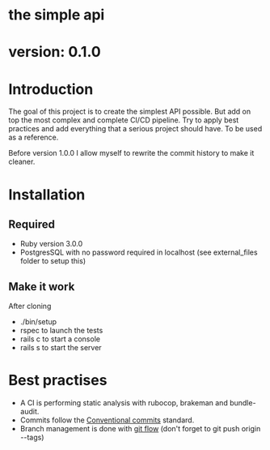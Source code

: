 # the simple api

# version: 0.1.0

# Introduction
The goal of this project is to create the simplest API possible. But add on top the most complex and complete CI/CD pipeline. Try to apply best practices and add everything that a serious project should have. To be used as a reference.

Before version 1.0.0 I allow myself to rewrite the commit history to make it cleaner.

# Installation

## Required
- Ruby version 3.0.0
- PostgresSQL with no password required in localhost (see external_files folder to setup this)

## Make it work
After cloning
- ./bin/setup
- rspec to launch the tests
- rails c to start a console
- rails s to start the server

# Best practises
- A CI is performing static analysis with rubocop, brakeman and bundle-audit.
- Commits follow the [Conventional commits](https://www.conventionalcommits.org/en/v1.0.0/) standard.
- Branch management is done with [git flow](https://levelup.gitconnected.com/introduction-to-git-flow-3ad331d097fa
  ) (don't forget to git push origin --tags)
